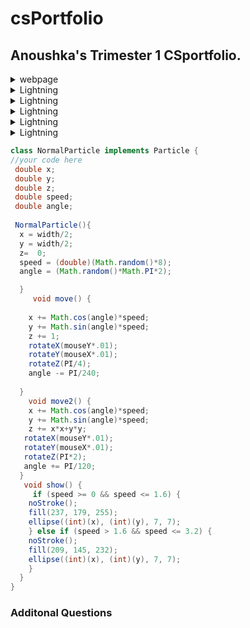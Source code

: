 
# csPortfolio
## Anoushka's Trimester 1 CSportfolio.


<details>
<summary> webpage </summary>
<br>
<webpage>
[WebPage][https://sunkuma.github.io/WebPage/bigSur/]
#### reflection 
- even though I had never had any expiernce in CSS or HTML, it was still a great experience to be able to work with these languages, which ended up not being that difficult to grasp either. Coding in the language wasn't the most difficult part, but getting an idea was not easy, which made it more difficult on how to display random material around that idea.  
</details> 
 
<details>
<summary> Lightning </summary>
<br>
<Lightning>
* [Lighthing][https://sunkuma.github.io/lightning2/]
#### reflection 
- Initially lightning was one of the more difficult labs for me, and I had struggled to figure out the logic and purpose behind what each variable and methid would be utilized for. Since it was the project I struggled the most with, it was also the most rewarding once the code finally ran correctly. 
 </details>

<details>
<summary> Lightning </summary>
<br>
<Lightning JS>
* [Lightning JS][https://sunkuma.github.io/lightning2/LightningJavaScript/index.html]
#### reflection
-  Lightning JS was pretty straightforward due to the sheet that had the "conversions" between the two languages. However,  trying to translate the code was different than expected since (for me anyways) my lightning in Java and JS looked significantly different
</details> 

<details>
<summary> Lightning </summary>
<br>
<Dice>
* [Dice][https://sunkuma.github.io/dice3/]
#### reflection 
- This lab was pretty straightforward after experimenting with how the logic of the code functioned in order for the right amount of dots to show up based on the corresponding number; From that point on, my objective went from making it work to making it creative, unique, etc. 
</details> 

<details>
<summary> Lightning </summary>
<br>
<Chemotaxis>
* [Chemotaxis][https://sunkuma.github.io/chemotaxis4/]
#### reflection 
- Chemotaxis was also an interesting lab, but I also struggled very much to get the correct movement of the objects to follow the cursor. Chemotaxis wasn't bad in terms of creating multiple objects since we had just done the dice lab, but trying to make the movement of the objects smoother was also another struggle.  
</details> 

<details>
<summary> Lightning </summary>
<br>
<Starfield>
* [Starfield][https://sunkuma.github.io/starfield5/]
#### reflection 
- Starfield was probably my favorite project out of all of the ones from trimester one; I invested a lot of time into trying to figure out how to code a creative visual while also preserving the main purpose of the lab. It was challenging, but fun to combine math concepts like trig with other aspects such as MouseX/MouseY, 3D speaces, and adobe kuler to create my final version of starfield. 
</details> 


```Java
class NormalParticle implements Particle {
//your code here
 double x; 
 double y; 
 double z;
 double speed; 
 double angle;
 
 NormalParticle(){
  x = width/2;
  y = width/2; 
  z=  0;
  speed = (double)(Math.random()*8);
  angle = (Math.random()*Math.PI*2); 

  } 
     void move() {
 
    x += Math.cos(angle)*speed;
    y += Math.sin(angle)*speed; 
    z += 1;
    rotateX(mouseY*.01);
    rotateY(mouseX*.01);
    rotateZ(PI/4);
    angle -= PI/240; 
    
  }
    void move2() {
    x += Math.cos(angle)*speed;
    y += Math.sin(angle)*speed; 
    z += x*x+y*y;
   rotateX(mouseY*.01);
   rotateY(mouseX*.01);
   rotateZ(PI*2);
   angle += PI/120; 
  }
   void show() {
     if (speed >= 0 && speed <= 1.6) {
    noStroke();
    fill(237, 179, 255);
    ellipse((int)(x), (int)(y), 7, 7);
    } else if (speed > 1.6 && speed <= 3.2) {
    noStroke();
    fill(209, 145, 232);
    ellipse((int)(x), (int)(y), 7, 7);
    } 
  }
}

```

### Additonal Questions 

